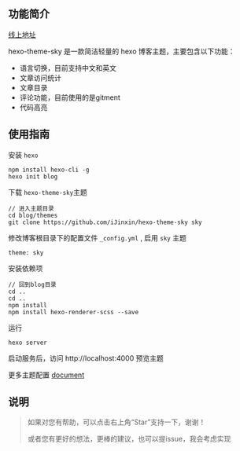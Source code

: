 ## 功能简介
[线上地址](https://ijinxin.github.io/)

hexo-theme-sky 是一款简洁轻量的 hexo 博客主题，主要包含以下功能：
- 语言切换，目前支持中文和英文
- 文章访问统计
- 文章目录
- 评论功能，目前使用的是gitment
- 代码高亮

## 使用指南
安装 ``` hexo ```
```
npm install hexo-cli -g
hexo init blog
```
下载 ``` hexo-theme-sky ```主题
```
// 进入主题目录
cd blog/themes
git clone https://github.com/iJinxin/hexo-theme-sky sky
```
修改博客根目录下的配置文件 ```_config.yml``` , 启用 ``` sky ``` 主题
```
theme: sky
```
安装依赖项
```
// 回到blog目录
cd ..
cd ..
npm install
npm install hexo-renderer-scss --save
```
运行
```
hexo server
```
启动服务后，访问 http://localhost:4000 预览主题

更多主题配置 [document]()

## 说明
<blockquote>
如果对您有帮助，可以点击右上角“Star”支持一下，谢谢！

或者您有更好的想法，更棒的建议，也可以提issue，我会考虑实现
<blockquote>

